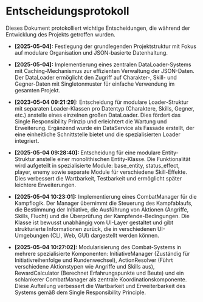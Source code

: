 # Entscheidungsprotokoll

Dieses Dokument protokolliert wichtige Entscheidungen, die während der Entwicklung des Projekts getroffen wurden.

* **[2025-05-04]:** Festlegung der grundlegenden Projektstruktur mit Fokus auf modulare Organisation und JSON-basierte Datenhaltung.

* **[2025-05-04]:** Implementierung eines zentralen DataLoader-Systems mit Caching-Mechanismus zur effizienten Verwaltung der JSON-Daten. Der DataLoader ermöglicht den Zugriff auf Charakter-, Skill- und Gegner-Daten mit Singletonmuster für einfache Verwendung im gesamten Projekt.

* **[2023-05-04 09:21:29]:** Entscheidung für modulare Loader-Struktur mit separaten Loader-Klassen pro Datentyp (Charaktere, Skills, Gegner, etc.) anstelle eines einzelnen großen DataLoader. Dies fördert das Single Responsibility Prinzip und erleichtert die Wartung und Erweiterung. Ergänzend wurde ein DataService als Fassade erstellt, der eine einheitliche Schnittstelle bietet und die spezialisierten Loader integriert.

* **[2025-05-04 09:28:40]:** Entscheidung für eine modulare Entity-Struktur anstelle einer monolithischen Entity-Klasse. Die Funktionalität wird aufgeteilt in spezialisierte Module: base_entity, status_effect, player, enemy sowie separate Module für verschiedene Skill-Effekte. Dies verbessert die Wartbarkeit, Testbarkeit und ermöglicht später leichtere Erweiterungen.

* **[2025-05-04 10:23:01]:** Implementierung eines CombatManager für die Kampflogik. Der Manager übernimmt die Steuerung des Kampfablaufs, die Bestimmung der Initiative, die Ausführung von Aktionen (Angriffe, Skills, Flucht) und die Überprüfung der Kampfende-Bedingungen. Die Klasse ist bewusst unabhängig vom UI-Layer gestaltet und gibt strukturierte Informationen zurück, die in verschiedenen UI-Umgebungen (CLI, Web, GUI) dargestellt werden können.

* **[2025-05-04 10:27:02]:** Modularisierung des Combat-Systems in mehrere spezialisierte Komponenten: InitiativeManager (Zuständig für Initiativreihenfolge und Rundenwechsel), ActionResolver (Führt verschiedene Aktionstypen wie Angriffe und Skills aus), RewardCalculator (Berechnet Erfahrungspunkte und Beute) und ein schlankerer CombatManager als zentrale Koordinationskomponente. Diese Aufteilung verbessert die Wartbarkeit und Erweiterbarkeit des Systems gemäß dem Single Responsibility Principle.
